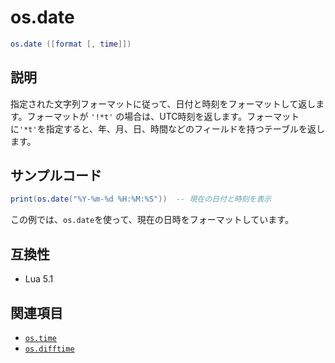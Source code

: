 # os.date

```lua
os.date ([format [, time]])
```

## 説明

指定された文字列フォーマットに従って、日付と時刻をフォーマットして返します。フォーマットが `'!*t'` の場合は、UTC時刻を返します。フォーマットに`'*t'`を指定すると、年、月、日、時間などのフィールドを持つテーブルを返します。

## サンプルコード

```lua
print(os.date("%Y-%m-%d %H:%M:%S"))  -- 現在の日付と時刻を表示
```

この例では、`os.date`を使って、現在の日時をフォーマットしています。

## 互換性

- Lua 5.1

## 関連項目

- [`os.time`](time.md)
- [`os.difftime`](difftime.md)